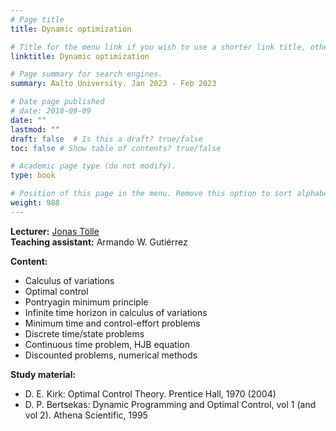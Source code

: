 ```yaml
---
# Page title
title: Dynamic optimization   

# Title for the menu link if you wish to use a shorter link title, otherwise remove this option.
linktitle: Dynamic optimization     

# Page summary for search engines.
summary: Aalto University. Jan 2023 - Feb 2023   

# Date page published
# date: 2018-09-09
date: ""
lastmod: ""
draft: false  # Is this a draft? true/false
toc: false # Show table of contents? true/false

# Academic page type (do not modify).
type: book

# Position of this page in the menu. Remove this option to sort alphabetically.
weight: 988
---
```


**Lecturer:** [Jonas Tölle](https://math.aalto.fi/en/people/jonas.tolle)      
**Teaching assistant:** Armando W. Gutiérrez   
 

**Content:**       
+ Calculus of variations   
+ Optimal control 
+ Pontryagin minimum principle
+ Infinite time horizon in calculus of variations  
+ Minimum time and control-effort problems
+ Discrete time/state problems  
+ Continuous time problem, HJB equation
+ Discounted problems, numerical methods  

**Study material:**   
+ D. E. Kirk: Optimal Control Theory. Prentice Hall, 1970 (2004)
+ D. P. Bertsekas: Dynamic Programming and Optimal Control, vol 1 (and vol 2). Athena Scientific, 1995  

